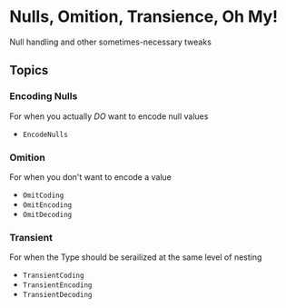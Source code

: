# Nulls, Omition, Transience, Oh My!

Null handling and other sometimes-necessary tweaks

## Topics

### Encoding Nulls
For when you actually _DO_ want to encode null values

- ``EncodeNulls``

### Omition
For when you don't want to encode a value

- ``OmitCoding``
- ``OmitEncoding``
- ``OmitDecoding``


### Transient
For when the Type should be serailized at the same level of nesting

- ``TransientCoding``
- ``TransientEncoding``
- ``TransientDecoding``
